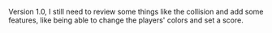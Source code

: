 Version 1.0, I still need to review some things like the collision and add some features, like being able to change the players' colors and set a score.
